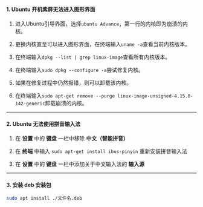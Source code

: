 #### 1. Ubuntu 开机紫屏无法进入图形界面

1. 进入Ubuntu引导界面，选择`ubuntu Advance`，第一行的内核即为崩溃的内核。
  
2. 更换内核直至可以进入图形界面，在终端输入`uname -a`查看当前内核版本。
  
3. 在终端输入`dpkg --list | grep linux-image`查看所有内核版本。
  
4. 在终端输入`sudo dpkg --configure -a`尝试修复内核。
  
5. 如果在修复过程中仍然报错，则可以卸载该内核。
  
6. 在终端输入`sudo apt-get remove --purge linux-image-unsigned-4.15.0-142-generic`卸载崩溃的内核。
---
#### 2. Ubuntu 无法使用拼音输入法

1. 在 **设置** 中的 **键盘** 一栏中移除 **中文（智能拼音）**

2. 在 **终端** 中输入 `sudo apt-get install ibus-pinyin` 重新安装拼音输入法

3. 在 **设置** 中的 **键盘** 一栏中添加关于中文输入法的 **输入源**

---

#### 3. 安装 deb 安装包

``` bash
sudo apt install ./文件名.deb
```




